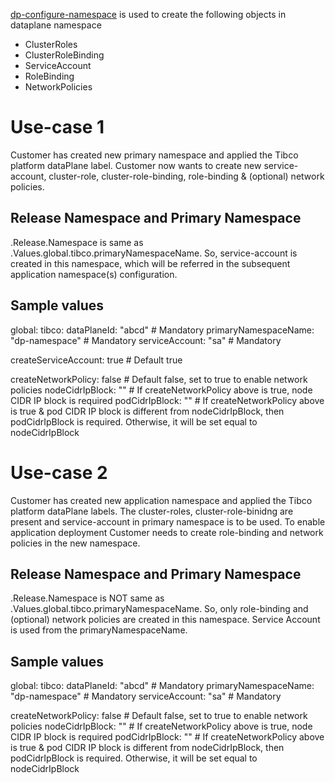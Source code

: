 [dp-configure-namespace](charts/dp-configure-namespace) is used to create the following objects in dataplane namespace
* ClusterRoles
* ClusterRoleBinding
* ServiceAccount
* RoleBinding
* NetworkPolicies

# Use-case 1

Customer has created new primary namespace and applied the Tibco platform dataPlane label.
Customer now wants to create new service-account, cluster-role, cluster-role-binding, role-binding & (optional) network policies.

## Release Namespace and Primary Namespace
.Release.Namespace is same as .Values.global.tibco.primaryNamespaceName.
So, service-account is created in this namespace, which will be referred in the subsequent application namespace(s) configuration.

## Sample values
global:
  tibco:
    dataPlaneId: "abcd" # Mandatory
    primaryNamespaceName: "dp-namespace" # Mandatory
    serviceAccount: "sa" # Mandatory

createServiceAccount: true # Default true

createNetworkPolicy: false # Default false, set to true to enable network policies
nodeCidrIpBlock: "" # If createNetworkPolicy above is true, node CIDR IP block is required
podCidrIpBlock: "" # If createNetworkPolicy above is true & pod CIDR IP block is different from nodeCidrIpBlock, then podCidrIpBlock is required. Otherwise, it will be set equal to nodeCidrIpBlock

# Use-case 2

Customer has created new application namespace and applied the Tibco platform dataPlane labels.
The cluster-roles, cluster-role-binidng are present and service-account in primary namespace is to be used.
To enable application deployment Customer needs to create role-binding and network policies in the new namespace.

## Release Namespace and Primary Namespace
.Release.Namespace is NOT same as .Values.global.tibco.primaryNamespaceName.
So, only role-binding and (optional) network policies are created in this namespace.
Service Account is used from the primaryNamespaceName.

## Sample values
global:
  tibco:
    dataPlaneId: "abcd" # Mandatory
    primaryNamespaceName: "dp-namespace" # Mandatory
    serviceAccount: "sa" # Mandatory

createNetworkPolicy: false # Default false, set to true to enable network policies
nodeCidrIpBlock: "" # If createNetworkPolicy above is true, node CIDR IP block is required
podCidrIpBlock: "" # If createNetworkPolicy above is true & pod CIDR IP block is different from nodeCidrIpBlock, then podCidrIpBlock is required. Otherwise, it will be set equal to nodeCidrIpBlock
